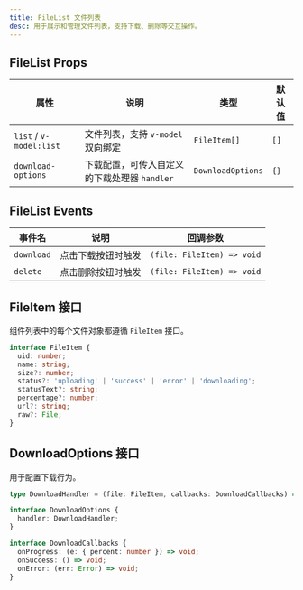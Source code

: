 ```yaml
---
title: FileList 文件列表
desc: 用于展示和管理文件列表，支持下载、删除等交互操作。
---
```


## FileList Props

| 属性 | 说明 | 类型 | 默认值 |
| --- | --- | --- | --- |
| `list` / `v-model:list` | 文件列表，支持 `v-model` 双向绑定 | `FileItem[]` | `[]` |
| `download-options` | 下载配置，可传入自定义的下载处理器 `handler` | `DownloadOptions` | `{}` |

## FileList Events

| 事件名 | 说明 | 回调参数 |
| --- | --- | --- |
| `download` | 点击下载按钮时触发 | `(file: FileItem) => void` |
| `delete` | 点击删除按钮时触发 | `(file: FileItem) => void` |

## FileItem 接口

组件列表中的每个文件对象都遵循 `FileItem` 接口。

```typescript
interface FileItem {
  uid: number;
  name: string;
  size?: number;
  status?: 'uploading' | 'success' | 'error' | 'downloading';
  statusText?: string;
  percentage?: number;
  url?: string;
  raw?: File;
}
```

## DownloadOptions 接口

用于配置下载行为。

```typescript
type DownloadHandler = (file: FileItem, callbacks: DownloadCallbacks) => void;

interface DownloadOptions {
  handler: DownloadHandler;
}

interface DownloadCallbacks {
  onProgress: (e: { percent: number }) => void;
  onSuccess: () => void;
  onError: (err: Error) => void;
}
```
